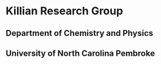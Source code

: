 # Killian Research Group
## Department of Chemistry and Physics
## University of North Carolina Pembroke
